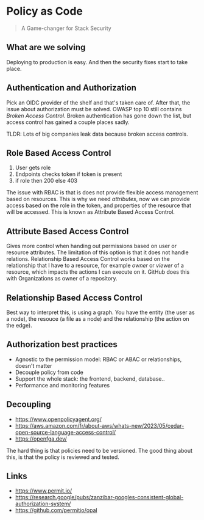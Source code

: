 # Policy as Code

> A Game-changer for Stack Security

## What are we solving

Deploying to production is easy. And then the security fixes start to take place.

## Authentication and Authorization

Pick an OIDC provider of the shelf and that's taken care of. After that, the issue about authorization must be solved. OWASP top 10
still contains _Broken Access Control_. Broken authentication has gone down the list, but access control has gained a couple places sadly.

TLDR: Lots of big companies leak data because broken access controls.

## Role Based Access Control

1. User gets role
2. Endpoints checks token if token is present
3. if role then 200 else 403

The issue with RBAC is that is does not provide flexible access management based on resources. This is why we need _attributes_,
now we can provide access based on the role in the token, and properties of the resource that will be accessed. This is known
as Attribute Based Access Control.

## Attribute Based Access Control

Gives more control when handing out permissions based on user or resource attributes. The limitation of this option is that it
does not handle relations. Relationship Based Access Control works based on the relationship that I have to a resource, for example
_owner_ or _viewer_ of a resource, which impacts the actions I can execute on it. GitHub does this with Organizations as owner of a repository.

## Relationship Based Access Control

Best way to interpret this, is using a graph. You have the entity (the user as a node), the resouce (a file as a node) and the relationship (the action on the edge).

## Authorization best practices

- Agnostic to the permission model: RBAC or ABAC or relationships, doesn't matter
- Decouple policy from code
- Support the whole stack: the frontend, backend, database..
- Performance and monitoring features

## Decoupling

- <https://www.openpolicyagent.org/>
- <https://aws.amazon.com/fr/about-aws/whats-new/2023/05/cedar-open-source-language-access-control/>
- <https://openfga.dev/>

The hard thing is that policies need to be versioned. The good thing about this, is that the policy is reviewed and tested.

## Links

- <https://www.permit.io/>
- <https://research.google/pubs/zanzibar-googles-consistent-global-authorization-system/>
- <https://github.com/permitio/opal>
